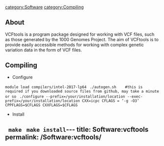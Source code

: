 [category:Software](category:Software "wikilink")
[category:Compiling](category:Compiling "wikilink")

## About

VCFtools is a program package designed for working with VCF files, such
as those generated by the 1000 Genomes Project. The aim of VCFtools is
to provide easily accessible methods for working with complex genetic
variation data in the form of VCF
files.

## Compiling

  - Configure

` module load compilers/intel-2017-lp64 `
` ./autogen.sh    #this is required if you downloaded source files from github, may take a minute or so`
` ./configure --prefix=/your/installation/location --exec-prefix=/your/installation/location CXX=icpc CFLAGS = ‘-g -O3’ CPPFLAGS=$CFLAGS CXXFLAGS=$CFLAGS`

  - Install

` make`
` make install`---
title: Software:vcftools
permalink: /Software:vcftools/
---

